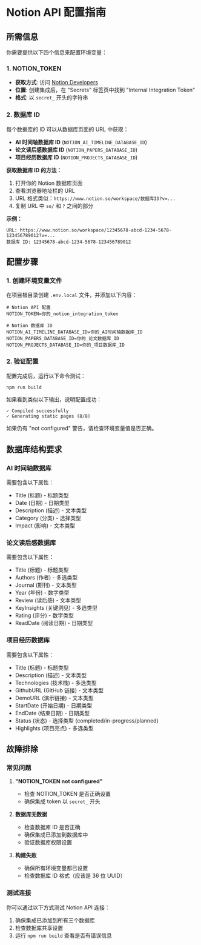 # Notion API 配置指南

## 所需信息

你需要提供以下四个信息来配置环境变量：

### 1. NOTION_TOKEN
- **获取方式**: 访问 [Notion Developers](https://developers.notion.com/)
- **位置**: 创建集成后，在 "Secrets" 标签页中找到 "Internal Integration Token"
- **格式**: 以 `secret_` 开头的字符串

### 2. 数据库 ID
每个数据库的 ID 可以从数据库页面的 URL 中获取：

- **AI 时间轴数据库 ID** (`NOTION_AI_TIMELINE_DATABASE_ID`)
- **论文读后感数据库 ID** (`NOTION_PAPERS_DATABASE_ID`)
- **项目经历数据库 ID** (`NOTION_PROJECTS_DATABASE_ID`)

**获取数据库 ID 的方法：**
1. 打开你的 Notion 数据库页面
2. 查看浏览器地址栏的 URL
3. URL 格式类似：`https://www.notion.so/workspace/数据库ID?v=...`
4. 复制 URL 中 `so/` 和 `?` 之间的部分

**示例：**
```
URL: https://www.notion.so/workspace/12345678-abcd-1234-5678-123456789012?v=...
数据库 ID: 12345678-abcd-1234-5678-123456789012
```

## 配置步骤

### 1. 创建环境变量文件

在项目根目录创建 `.env.local` 文件，并添加以下内容：

```env
# Notion API 配置
NOTION_TOKEN=你的_notion_integration_token

# Notion 数据库 ID
NOTION_AI_TIMELINE_DATABASE_ID=你的_AI时间轴数据库_ID
NOTION_PAPERS_DATABASE_ID=你的_论文数据库_ID
NOTION_PROJECTS_DATABASE_ID=你的_项目数据库_ID
```

### 2. 验证配置

配置完成后，运行以下命令测试：

```bash
npm run build
```

如果看到类似以下输出，说明配置成功：
```
✓ Compiled successfully
✓ Generating static pages (8/8)
```

如果仍有 "not configured" 警告，请检查环境变量值是否正确。

## 数据库结构要求

### AI 时间轴数据库
需要包含以下属性：
- Title (标题) - 标题类型
- Date (日期) - 日期类型
- Description (描述) - 文本类型
- Category (分类) - 选择类型
- Impact (影响) - 文本类型

### 论文读后感数据库
需要包含以下属性：
- Title (标题) - 标题类型
- Authors (作者) - 多选类型
- Journal (期刊) - 文本类型
- Year (年份) - 数字类型
- Review (读后感) - 文本类型
- KeyInsights (关键洞见) - 多选类型
- Rating (评分) - 数字类型
- ReadDate (阅读日期) - 日期类型

### 项目经历数据库
需要包含以下属性：
- Title (标题) - 标题类型
- Description (描述) - 文本类型
- Technologies (技术栈) - 多选类型
- GithubURL (GitHub 链接) - 文本类型
- DemoURL (演示链接) - 文本类型
- StartDate (开始日期) - 日期类型
- EndDate (结束日期) - 日期类型
- Status (状态) - 选择类型 (completed/in-progress/planned)
- Highlights (项目亮点) - 多选类型

## 故障排除

### 常见问题

1. **"NOTION_TOKEN not configured"**
   - 检查 NOTION_TOKEN 是否正确设置
   - 确保集成 token 以 `secret_` 开头

2. **数据库无数据**
   - 检查数据库 ID 是否正确
   - 确保集成已添加到数据库中
   - 验证数据库权限设置

3. **构建失败**
   - 确保所有环境变量都已设置
   - 检查数据库 ID 格式（应该是 36 位 UUID）

### 测试连接

你可以通过以下方式测试 Notion API 连接：

1. 确保集成已添加到所有三个数据库
2. 检查数据库共享设置
3. 运行 `npm run build` 查看是否有错误信息
